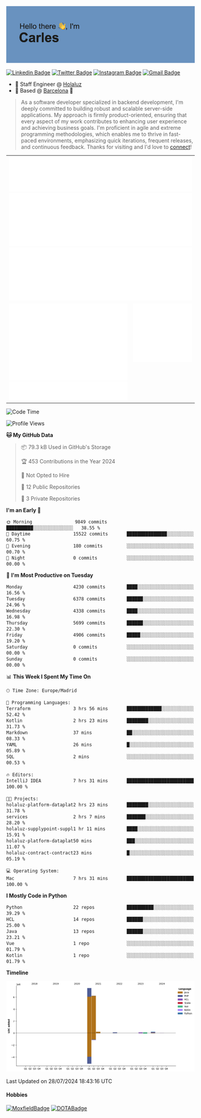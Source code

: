 <img src="header.png" alt="header">

[![Linkedin Badge](https://img.shields.io/badge/-cdespona-blue?style=flat&logo=Linkedin&logoColor=white&link=https://www.linkedin.com/in/carles-david-espona-casas-56219b11/)](https://www.linkedin.com/in/carles-david-espona-casas-56219b11/)
[![Twitter Badge](https://img.shields.io/badge/-@__cdespona-1ca0f1?style=flat&labelColor=1ca0f1&logo=twitter&logoColor=white&link=https://twitter.com/CDEspona)](https://twitter.com/CDEspona)
[![Instagram Badge](https://img.shields.io/badge/-@__cdespona-purple?style=flat&logo=instagram&logoColor=white&link=https://www.instagram.com/cdespona/)](https://www.instagram.com/cdespona/)
[![Gmail Badge](https://img.shields.io/badge/-cdespona-c14438?style=flat&logo=Gmail&logoColor=white&link=mailto:cdespona@gmail.com)](mailto:cdespona@gmail.com)

* 🔭 Staff Engineer @ [Holaluz](https://holaluz.com)
* 🏡 Based @ [Barcelona](https://www.google.es/maps/place/Barcelona) 💜

> As a software developer specialized in backend development, I'm deeply committed to building robust and scalable server-side applications. My approach is firmly product-oriented, ensuring that every aspect of my work contributes to enhancing user experience and achieving business goals. I'm proficient in agile and extreme programming methodologies, which enables me to thrive in fast-paced environments, emphasizing quick iterations, frequent releases, and continuous feedback. Thanks for visiting and I'd love to [connect](https://www.linkedin.com/in/carles-david-espona-casas-56219b11/)!

<table style="border-collapse: collapse; border: none;"> 
  <tbody>
  <tr style="border: none;">
    <td colspan="2" style="border: none; vertical-align: top;">
      <img src="summary.svg" alt="summary">
      <img src="activity-community.svg" alt="act-comm">
      <img src="repositories.svg" alt="repo">
    </td>
  </tr>
  <tr>
    <td style="border: none; vertical-align: top;">
      <img src="metrics.plugin.isocalendar.fullyear.svg" alt="calendar">
      <img src="topics.svg" alt="topics">
    </td>
    <td style="border: none; vertical-align: top;">
      <img src="achievements.svg" alt="achievements">
    </td>
  </tr>
  </tbody>
</table>

<!--START_SECTION:waka-->
![Code Time](http://img.shields.io/badge/Code%20Time-82%20hrs%2053%20mins-blue)

![Profile Views](http://img.shields.io/badge/Profile%20Views-0-blue)

**🐱 My GitHub Data** 

> 📦 79.3 kB Used in GitHub's Storage 
 > 
> 🏆 453 Contributions in the Year 2024
 > 
> 🚫 Not Opted to Hire
 > 
> 📜 12 Public Repositories 
 > 
> 🔑 3 Private Repositories 
 > 
**I'm an Early 🐤** 

```text
🌞 Morning                9849 commits        ██████████░░░░░░░░░░░░░░░   38.55 % 
🌆 Daytime                15522 commits       ███████████████░░░░░░░░░░   60.75 % 
🌃 Evening                180 commits         ░░░░░░░░░░░░░░░░░░░░░░░░░   00.70 % 
🌙 Night                  0 commits           ░░░░░░░░░░░░░░░░░░░░░░░░░   00.00 % 
```
📅 **I'm Most Productive on Tuesday** 

```text
Monday                   4230 commits        ████░░░░░░░░░░░░░░░░░░░░░   16.56 % 
Tuesday                  6378 commits        ██████░░░░░░░░░░░░░░░░░░░   24.96 % 
Wednesday                4338 commits        ████░░░░░░░░░░░░░░░░░░░░░   16.98 % 
Thursday                 5699 commits        ██████░░░░░░░░░░░░░░░░░░░   22.30 % 
Friday                   4906 commits        █████░░░░░░░░░░░░░░░░░░░░   19.20 % 
Saturday                 0 commits           ░░░░░░░░░░░░░░░░░░░░░░░░░   00.00 % 
Sunday                   0 commits           ░░░░░░░░░░░░░░░░░░░░░░░░░   00.00 % 
```


📊 **This Week I Spent My Time On** 

```text
🕑︎ Time Zone: Europe/Madrid

💬 Programming Languages: 
Terraform                3 hrs 56 mins       █████████████░░░░░░░░░░░░   52.42 % 
Kotlin                   2 hrs 23 mins       ████████░░░░░░░░░░░░░░░░░   31.73 % 
Markdown                 37 mins             ██░░░░░░░░░░░░░░░░░░░░░░░   08.33 % 
YAML                     26 mins             █░░░░░░░░░░░░░░░░░░░░░░░░   05.89 % 
SQL                      2 mins              ░░░░░░░░░░░░░░░░░░░░░░░░░   00.53 % 

🔥 Editors: 
IntelliJ IDEA            7 hrs 31 mins       █████████████████████████   100.00 % 

🐱‍💻 Projects: 
holaluz-platform-dataplat2 hrs 23 mins       ████████░░░░░░░░░░░░░░░░░   31.78 % 
services                 2 hrs 7 mins        ███████░░░░░░░░░░░░░░░░░░   28.20 % 
holaluz-supplypoint-suppl1 hr 11 mins        ████░░░░░░░░░░░░░░░░░░░░░   15.91 % 
holaluz-platform-dataplat50 mins             ███░░░░░░░░░░░░░░░░░░░░░░   11.07 % 
holaluz-contract-contract23 mins             █░░░░░░░░░░░░░░░░░░░░░░░░   05.19 % 

💻 Operating System: 
Mac                      7 hrs 31 mins       █████████████████████████   100.00 % 
```

**I Mostly Code in Python** 

```text
Python                   22 repos            ██████████░░░░░░░░░░░░░░░   39.29 % 
HCL                      14 repos            ██████░░░░░░░░░░░░░░░░░░░   25.00 % 
Java                     13 repos            ██████░░░░░░░░░░░░░░░░░░░   23.21 % 
Vue                      1 repo              ░░░░░░░░░░░░░░░░░░░░░░░░░   01.79 % 
Kotlin                   1 repo              ░░░░░░░░░░░░░░░░░░░░░░░░░   01.79 % 
```



**Timeline**

![Lines of Code chart](https://raw.githubusercontent.com/cdespona/cdespona/main/assets/bar_graph.png)


 Last Updated on 28/07/2024 18:43:16 UTC
<!--END_SECTION:waka-->

#### Hobbies
[![MoxfieldBadge](https://img.shields.io/badge/MTG%20Commander-Cdespona-8A2BE2)](https://www.moxfield.com/users/Cdespona)
[![DOTABadge](https://img.shields.io/badge/DOTA2-GRV-red)](https://es.dotabuff.com/players/63807915)
